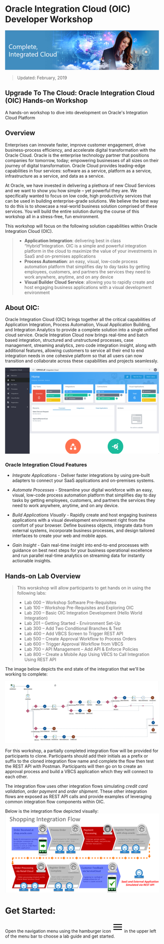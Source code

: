 # **Oracle Integration Cloud (OIC) Developer Workshop**

![](images/j2c-logo.png)

> Updated: February, 2019

## **Upgrade To The Cloud: Oracle Integration Cloud (OIC) Hands-on Workshop**
A hands-on workshop to dive into development on Oracle's Integration Cloud Platform

## **Overview**
Enterprises can innovate faster, improve customer engagement, drive business-process efficiency, and accelerate digital transformation with the Oracle Cloud. Oracle is the enterprise technology partner that positions companies for tomorrow, today; empowering businesses of all sizes on their journey of digital transformation. Oracle Cloud provides leading-edge capabilities in four services: software as a service, platform as a service, infrastructure as a service, and data as a service.

At Oracle, we have invested in delivering a plethora of new Cloud Services and we want to show you how simple – yet powerful they are. We specifically wanted to focus on low code, high productivity services that can be used in building enterprise-grade solutions. We believe the best way to do this is to showcase a real-world business solution comprised of these services. You will build the entire solution during the course of this workshop all in a stress-free, fun environment. 

This workshop will focus on the following solution capabilities within Oracle Integration Cloud (OIC).  
> - **Application Integration**: delivering best in class “Hybrid”Integration. OIC is a simple and powerful integration platform in the cloud to maximize the value of your investments in SaaS and on-premises applications
> - **Process Automation**: an easy, visual, low-code process automation platform that simplifies day to day tasks by getting employees, customers, and partners the services they need to work anywhere, anytime, and on any device
> - **Visual Builder Cloud Service**: allowing you to rapidly create and host engaging business applications with a visual development environment 

## **About OIC:**

Oracle Integration Cloud (OIC) brings together all the critical capabilities of Application Integration, Process Automation, Visual Application Building, and Integration Analytics to provide a complete solution into a single unified cloud service. Oracle Integration Cloud now brings real-time and batch based integration, structured and unstructured processes, case management, streaming analytics, zero code integration insight, along with additional features, allowing customers to service all their end to end integration needs in one cohesive platform so that all users can now transition and collaborate across these capabilities and projects seamlessly.

![](images/oic.png)

### **Oracle Integration Cloud Features**

- *Integrate Applications* - Deliver faster integrations by using pre-built adapters to connect your SaaS applications and on-premises systems.

- *Automate Processes* - Streamline your digital workforce with an easy, visual, low-code process automation platform that simplifies day to day tasks by getting employees, customers, and partners the services they need to work anywhere, anytime, and on any device.

- *Build Applications Visually* - Rapidly create and host engaging business applications with a visual development environment right from the comfort of your browser. Define business objects, integrate data from external systems, incorporate business processes, and design tailored interfaces to create your web and mobile apps.

- *Gain Insight* - Gain real-time insight into end-to-end processes with guidance on best next steps for your business operational excellence and run parallel real-time analytics on streaming data for instantly actionable insights. 

## **Hands-on Lab Overview**

> This worskshop will allow participants to get hands on in using the following labs:
> - Lab 000 – Workshop Software Pre-Requisites
> - Lab 100 – Workshop Pre-Requisites and Exploring OIC 
> - Lab 200 – Basic OIC Integration Development (Hello World Integration)
> - Lab 201 – Getting Started - Environment Set-Up
> - Lab 300 – Add Two Conditional Branches & Test
> - Lab 400 – Add VBCS Screen to Trigger REST API
> - Lab 500 – Create Approval Workflow to Process Orders
> - Lab 600 – Trigger Approval Workflow from VBCS
> - Lab 700 – API Management – Add API & Enforce Policies
> - Lab 800 – Create a Mobile App Using VBCS to Call Integration Using REST API

The image below depicts the end state of the integration that we'll be working to complete:

![](images/oic-flow-image.png)

For this workshop, a partially completed integration flow will be provided for participants to clone. Participants should add their initials as a prefix or suffix to the cloned integration flow name and complete the flow then test the REST API with Postman. Participants will then go on to create an approval process and build a VBCS application which they will connect to each other.

The integration flow uses other integration flows simulating *credit card validation*, *order payment* and *order shipment*. These other integration flows are exposed as REST API calls and provide examples of leveraging common integration flow components within OIC.

Below is the integration flow depicted visually:
![](images/shopping_integration_flow.png)


# **Get Started:** 
Open the navigation menu using the hamburger icon <img src="images/menu.svg"> in the upper left of the menu bar to choose a lab guide and get started.